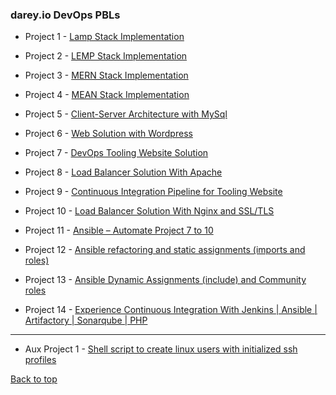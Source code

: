 ### darey.io DevOps PBLs

- Project 1 - [Lamp Stack Implementation](project_1_files/project-1.md)

- Project 2 - [LEMP Stack Implementation](project_2_files/project_2.md)

- Project 3 - [MERN Stack Implementation](project_3_files/project_3.md)

- Project 4 - [MEAN Stack Implementation](project_4_files/project_4.md)

- Project 5 - [Client-Server Architecture with MySql](project_5_files/project_5.md)

- Project 6 - [Web Solution with Wordpress](project_6_files/project_6.md)

- Project 7 - [DevOps Tooling Website Solution](project_7_files/project_7.md)

- Project 8 - [Load Balancer Solution With Apache](project_8_files/project_8.md)

- Project 9 - [Continuous Integration Pipeline for Tooling Website](project_9_files/project_9.md)

- Project 10 - [Load Balancer Solution With Nginx and SSL/TLS](project_10_files/project_10.md)

- Project 11 - [Ansible – Automate Project 7 to 10](project_11_files/project_11.md)

- Project 12 - [Ansible refactoring and static assignments (imports and roles)](project_12_files/project_12.md)

- Project 13 - [Ansible Dynamic Assignments (include) and Community roles](project_13_files/project_13.md)

- Project 14 - [Experience Continuous Integration With Jenkins | Ansible | Artifactory | Sonarqube | PHP](project_14_files/project_14.md)


---

- Aux Project 1 - [Shell script to create linux users with initialized ssh profiles](https://github.com/stwalez/auxillary-projects)



[Back to top](#)